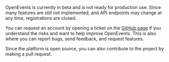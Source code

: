 OpenEvents is currently in beta and is not ready for production use. Since many features are still not implemented, and API endpoints may change at any time, registrations are closed.

You can request an account by opening a ticket on the [GitHub page](https://github.com/caendesilva/OpenEvents) if you understand the risks and want to help improve OpenEvents. This is also where you can report bugs, send feedback, and request features.

Since the platform is open source, you can also contribute to the project by making a pull request.


